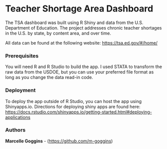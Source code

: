 # Teacher Shortage Area Dashboard

The TSA dashboard was built using R Shiny and data from the U.S. Department of Education. The project addresses chronic teacher shortages in the U.S. by state, by content area, and over time. 

All data can be found at the following website: https://tsa.ed.gov/#/home/

### Prerequisites

You will need R and R Studio to build the app. I used STATA to transform the raw data from the USDOE, but you can use your preferred file format as long as you change the data read-in code. 


### Deployment

To deploy the app outside of R Studio, you can host the app using Shinyapps.io. Directions for deploying shiny apps are found here: https://docs.rstudio.com/shinyapps.io/getting-started.html#deploying-applications


### Authors

**Marcelle Goggins** - (https://github.com/m-goggins)
